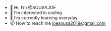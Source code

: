 - 👋 Hi, I’m @SOUSAJOE
- 👀 I’m interested in coding 
- 🌱 I’m currently learning everyday
- 📫 How to reach me joesousa2019@gmail.com

<!---
SOUSAJOE/SOUSAJOE is a ✨ special ✨ repository because its `README.md` (this file) appears on your GitHub profile.
You can click the Preview link to take a look at your changes.
--->
